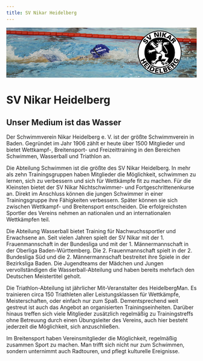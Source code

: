 ```yaml
---
title: SV Nikar Heidelberg
---
```

![SV Nikar Heidelberg](/img/banner/Nikar.jpeg)

# SV Nikar Heidelberg

## Unser Medium ist das Wasser

Der Schwimmverein Nikar Heidelberg e. V. ist der größte Schwimmverein in Baden. Gegründet im Jahr 1906 zählt er heute über 1500 Mitglieder und bietet Wettkampf-, Breitensport- und Freizeittraining in den Bereichen Schwimmen, Wasserball und Triathlon an.

Die Abteilung Schwimmen ist die größte des SV Nikar Heidelberg. In mehr als zehn Trainingsgruppen haben Mitglieder die Möglichkeit, schwimmen zu lernen, sich zu verbessern und sich für Wettkämpfe fit zu machen. Für die Kleinsten bietet der SV Nikar Nichtschwimmer- und Fortgeschrittenenkurse an. Direkt im Anschluss können die jungen Schwimmer in einer Trainingsgruppe ihre Fähigkeiten verbessern. Später können sie sich zwischen Wettkampf- und Breitensport entscheiden. Die erfolgreichsten Sportler des Vereins nehmen an nationalen und an internationalen Wettkämpfen teil.

Die Abteilung Wasserball bietet Training für Nachwuchssportler und Erwachsene an. Seit vielen Jahren spielt der SV Nikar mit der 1. Frauenmannschaft in der Bundesliga und mit der 1. Männermannschaft in der Oberliga Baden-Württemberg. Die 2. Frauenmannschaft spielt in der 2. Bundesliga Süd und die 2. Männermannschaft bestreitet ihre Spiele in der Bezirksliga Baden. Die Jugendteams der Mädchen und Jungen vervollständigen die Wasserball-Abteilung und haben bereits mehrfach den Deutschen Meistertitel geholt.

Die Triathlon-Abteilung ist jährlicher Mit-Veranstalter des HeidelbergMan. Es trainieren circa 150 Triathleten aller Leistungsklassen für Wettkämpfe, Meisterschaften, oder einfach nur zum Spaß. Dementsprechend weit gestreut ist auch das Angebot an organisierten Trainingseinheiten. Darüber hinaus treffen sich viele Mitglieder zusätzlich regelmäßig zu Trainingstreffs ohne Betreuung durch einen Übungsleiter des Vereins, auch hier besteht jederzeit die Möglichkeit, sich anzuschließen.

Im Breitensport haben Vereinsmitglieder die Möglichkeit, regelmäßig zusammen Sport zu machen. Man trifft sich nicht nur zum Schwimmen, sondern unternimmt auch Radtouren, und pflegt kulturelle Ereignisse.